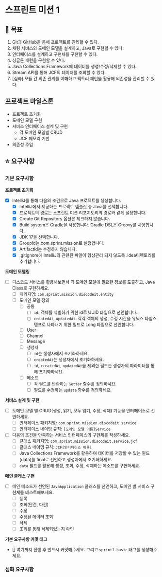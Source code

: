 # 스프린트 미션 1

## 🚀 목표

1. Git과 GitHub을 통해 프로젝트를 관리할 수 있다.
2. 채팅 서비스의 도메인 모델을 설계하고, Java로 구현할 수 있다.
3. 인터페이스를 설계하고 구현체를 구현할 수 있다.
4. 싱글톤 패턴을 구현할 수 있다.
5. Java Collections Framework에 데이터를 생성/수정/삭제할 수 있다.
6. Stream API를 통해 JCF의 데이터를 조회할 수 있다.
7. [심화] 모듈 간 의존 관계를 이해하고 팩토리 패턴을 활용해 의존성을 관리할 수 있다.


## 프로젝트 마일스톤
- 프로젝트 초기화
- 도메인 모델 구현
- 서비스 인터페이스 설계 및 구현
  - 각 도메인 모델별 CRUD
  - JCF 메모리 기반
- 의존성 주입


## ⭐ 요구사항

### 기본 요구사항
**프로젝트 초기화**
- [x] IntelliJ를 통해 다음의 조건으로 Java 프로젝트를 생성합니다.
  - [x]  IntelliJ에서 제공하는 프로젝트 템플릿 중 Java를 선택합니다.
  - [x]  프로젝트의 경로는 스프린트 미션 리포지토리의 경로와 같게 설정합니다.
  - [x]  Create Git Repository 옵션은 체크하지 않습니다.
  - [x]  Build system은 Gradle을 사용합니다. Gradle DSL은 Groovy를 사용합니다.
  - [x]  JDK 17을 선택합니다.
  - [x]  GroupId는 com.sprint.mission로 설정합니다.
  - [x]  ArtifactId는 수정하지 않습니다.
  - [x]  .gitignore에 IntelliJ와 관련된 파일이 형상관리 되지 않도록 .idea디렉토리를 추가합니다.

**도메인 모델링**
- [ ] 디스코드 서비스를 활용해보면서 각 도메인 모델에 필요한 정보를 도출하고, Java Class로 구현하세요.
  - [ ] 패키지명: `com.sprint.mission.discodeit.entity`
  - [ ] 도메인 모델 정의
    - [ ] 공통
      - [ ] `id`: 객체를 식별하기 위한 id로 UUID 타입으로 선언합니다.
      - [ ] `createdAt`, `updatedAt`: 각각 객체의 생성, 수정 시간을 유닉스 타임스탬프로 나타내기 위한 필드로 Long 타입으로 선언합니다.
    -[ ] User
    - [ ] Channel
    - [ ] Message
    -[ ] 생성자
      - [ ] `id`는 생성자에서 초기화하세요.
      - [ ] `createdAt`는 생성자에서 초기화하세요.
      - [ ] `id`, `createdAt`, `updatedAt`을 제외한 필드는 생성자의 파라미터를 통해 초기화하세요.
    - [ ] 메소드
      - [ ] 각 필드를 반환하는 `Getter` 함수를 정의하세요.
      - [ ] 필드를 수정하는 `update` 함수를 정의하세요.

**서비스 설계 및 구현**
- [ ] 도메인 모델 별 CRUD(생성, 읽기, 모두 읽기, 수정, 삭제) 기능을 인터페이스로 선언하세요.
  - [ ] 인터페이스 패키지명: `com.sprint.mission.discodeit.service`
  - [ ] 인터페이스 네이밍 규칙: `[도메인 모델 이름]Service`
- [ ] 다음의 조건을 만족하는 서비스 인터페이스의 구현체를 작성하세요.
  - [ ] 클래스 패키지명: `com.sprint.mission.discodeit.service.jcf`
  - [ ] 클래스 네이밍 규칙: `JCF[인터페이스 이름]`
  - [ ] Java Collections Framework를 활용하여 데이터를 저장할 수 있는 필드(data)를 final로 선언하고 생성자에서 초기화하세요.
  - [ ] `data` 필드를 활용해 생성, 조회, 수정, 삭제하는 메소드를 구현하세요.

**메인 클래스 구현**
- [ ] 메인 메소드가 선언된 `JavaApplication` 클래스를 선언하고, 도메인 별 서비스 구현체를 테스트해보세요.
  - [ ] 등록
  - [ ] 조회(단건, 다건)
  - [ ] 수정
  - [ ] 수정된 데이터 조회
  - [ ] 삭제
  - [ ] 조회를 통해 삭제되었는지 확인

**기본 요구사항 커밋 태그**
- [] 여기까지 진행 후 반드시 커밋해주세요. 그리고 `sprint1-basic` 태그를 생성해주세요.
### 심화 요구사항